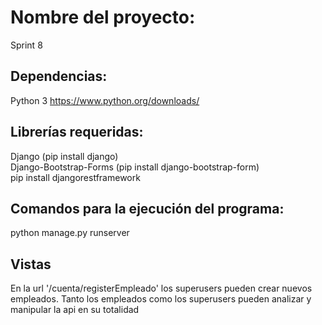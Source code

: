 # Nombre del proyecto:
Sprint 8

## Dependencias:
Python 3 https://www.python.org/downloads/

## Librerías requeridas:
Django (pip install django) <br >
Django-Bootstrap-Forms (pip install django-bootstrap-form) <br>
pip install djangorestframework
## Comandos para la ejecución del programa:
python manage.py runserver

## Vistas
  En la url '/cuenta/registerEmpleado' los superusers pueden crear nuevos empleados. Tanto los empleados como los superusers pueden analizar y manipular la api en su totalidad
  




